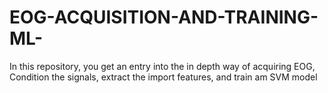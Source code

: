 # EOG-ACQUISITION-AND-TRAINING-ML-
In this repository, you get an entry into the in depth way of acquiring EOG, Condition the signals, extract the import features, and train am SVM model 
